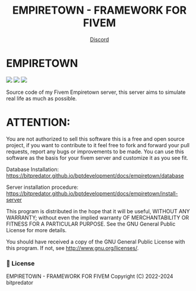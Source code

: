 <h1 align='center'>EMPIRETOWN - FRAMEWORK FOR FIVEM</a></h1>
<p align='center'><a href='https://discord.gg/ksGfNvDEfq'>Discord</a>

# EMPIRETOWN

![](https://img.shields.io/github/downloads/bitpredator/empiretown/total?logo=github)
![](https://img.shields.io/github/contributors/bitpredator/empiretown?logo=github)
![](https://img.shields.io/github/v/release/bitpredator/empiretown?logo=github) 

Source code of my Fivem Empiretown server, this server aims to simulate real life as much as possible.

# ATTENTION: 
You are not authorized to sell this software this is a free and open source project, if you want to contribute to it feel free to fork and forward your pull requests, report any bugs or improvements to be made.
You can use this software as the basis for your fivem server and customize it as you see fit.

Database Installation: https://bitpredator.github.io/bptdevelopment/docs/empiretown/database

Server installation procedure: https://bitpredator.github.io/bptdevelopment/docs/empiretown/install-server

This program is distributed in the hope that it will be useful, WITHOUT ANY WARRANTY; without even the implied warranty OF MERCHANTABILITY OR FITNESS FOR A PARTICULAR PURPOSE. See the GNU General Public License for more details.

You should have received a copy of the GNU General Public License with this program. If not, see http://www.gnu.org/licenses/.

### 📌 License

EMPIRETOWN - FRAMEWORK FOR FIVEM
Copyright (C) 2022-2024 bitpredator
